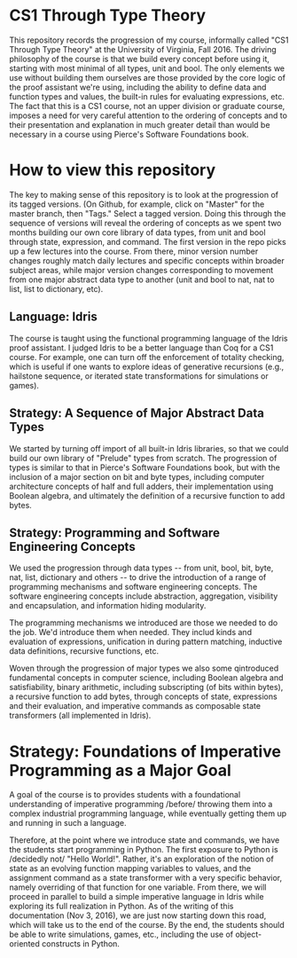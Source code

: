 # CS1 Through Type Theory

This repository records the progression of my course, informally
called "CS1 Through Type Theory" at the University of Virginia, Fall
2016. The driving philosophy of the course is that we build every
concept before using it, starting with most minimal of all types, unit
and bool. The only elements we use without building them ourselves are
those provided by the core logic of the proof assistant we're using,
including the ability to define data and function types and values,
the built-in rules for evaluating expressions, etc. The fact that this
is a CS1 course, not an upper division or graduate course, imposes a
need for very careful attention to the ordering of concepts and to
their presentation and explanation in much greater detail than would
be necessary in a course using Pierce's Software Foundations book.

# How to view this repository

The key to making sense of this repository is to look at the
progression of its tagged versions. (On Github, for example, click on
"Master" for the master branch, then "Tags." Select a tagged
version. Doing this through the sequence of versions will reveal the
ordering of concepts as we spent two months building our own core
library of data types, from unit and bool through state, expression,
and command. The first version in the repo picks up a few lectures
into the course. From there, minor version number changes roughly
match daily lectures and specific concepts within broader subject
areas, while major version changes corresponding to movement from one
major abstract data type to another (unit and bool to nat, nat to
list, list to dictionary, etc).

## Language: Idris

The course is taught using the functional programming language of the
Idris proof assistant. I judged Idris to be a better language than Coq
for a CS1 course. For example, one can turn off the enforcement of
totality checking, which is useful if one wants to explore ideas of
generative recursions (e.g., hailstone sequence, or iterated state
transformations for simulations or games).

## Strategy: A Sequence of Major Abstract Data Types

We started by turning off import of all built-in Idris libraries, so
that we could build our own library of "Prelude" types from scratch.
The progression of types is similar to that in Pierce's Software
Foundations book, but with the inclusion of a major section on bit and
byte types, including computer architecture concepts of half and full
adders, their implementation using Boolean algebra, and ultimately the
definition of a recursive function to add bytes.


## Strategy: Programming and Software Engineering Concepts

We used the progression through data types -- from unit, bool, bit,
byte, nat, list, dictionary and others -- to drive the introduction of
a range of programming mechanisms and software engineering concepts.
The software engineering concepts include abstraction, aggregation,
visibility and encapsulation, and information hiding modularity.

The programming mechanisms we introduced are those we needed to do the
job. We'd introduce them when needed. They includ kinds and evaluation
of expressions, unification in during pattern matching, inductive data
definitions, recursive functions, etc.

Woven through the progression of major types we also some qintroduced
fundamental concepts in computer science, including Boolean algebra
and satisfiability, binary arithmetic, including subscripting (of bits
within bytes), a recursive function to add bytes, through concepts of
state, expressions and their evaluation, and imperative commands as
composable state transformers (all implemented in Idris).

# Strategy: Foundations of Imperative Programming as a Major Goal

A goal of the course is to provides students with a foundational
understanding of imperative programming /before/ throwing them into a
complex industrial programming language, while eventually getting
them up and running in such a language.

Therefore, at the point where we introduce state and commands, we have
the students start programming in Python. The first exposure to Python
is /decidedly not/ "Hello World!". Rather, it's an exploration of the
notion of state as an evolving function mapping variables to values,
and the assignment command as a state transformer with a very specific
behavior, namely overriding of that function for one variable. From
there, we will proceed in parallel to build a simple imperative
language in Idris while exploring its full realization in Python. As
of the writing of this documentation (Nov 3, 2016), we are just now
starting down this road, which will take us to the end of the course.
By the end, the students should be able to write simulations, games,
etc., including the use of object-oriented constructs in Python.
